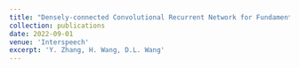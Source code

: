 ```yaml
---
title: "Densely-connected Convolutional Recurrent Network for Fundamental Frequency Estimation in Noisy Speech"
collection: publications
date: 2022-09-01
venue: 'Interspeech'
excerpt: 'Y. Zhang, H. Wang, D.L. Wang'
---
```

